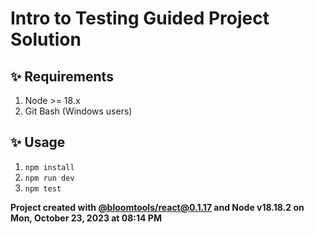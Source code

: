 # Intro to Testing Guided Project Solution

## ✨ Requirements

1. Node >= 18.x
2. Git Bash (Windows users)

## ✨ Usage

1. `npm install`
2. `npm run dev`
3. `npm test`

**Project created with [@bloomtools/react@0.1.17](https://github.com/bloominstituteoftechnology/npm-tools-react) and Node v18.18.2 on Mon, October 23, 2023 at 08:14 PM**
